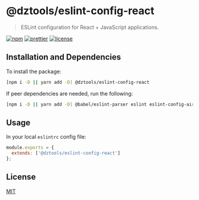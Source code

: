 # @dztools/eslint-config-react

> ESLint configuration for React + JavaScript applications.

[![npm](https://img.shields.io/npm/v/@dztools/eslint-config-react.svg)](https://www.npmjs.com/package/@dztools/eslint-config-react)
[![prettier](https://img.shields.io/badge/code_style-prettier-ff69b4.svg)](https://prettier.io/)
[![license](https://img.shields.io/badge/License-MIT-green.svg)](https://github.com/dzervoudakes/dztools/blob/main/LICENSE)

## Installation and Dependencies

To install the package:

```sh
[npm i -D || yarn add -D] @dztools/eslint-config-react
```

If peer dependencies are needed, run the following:

```sh
[npm i -D || yarn add -D] @babel/eslint-parser eslint eslint-config-airbnb eslint-config-prettier eslint-plugin-import eslint-plugin-jest eslint-plugin-jsx-a11y eslint-plugin-prettier eslint-plugin-react eslint-plugin-react-hooks eslint-plugin-testing-library prettier
```

## Usage

In your local `eslintrc` config file:

```js
module.exports = {
  extends: ['@dztools/eslint-config-react']
};
```

## License

[MIT](https://github.com/dzervoudakes/dztools/blob/main/LICENSE)
